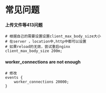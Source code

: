 # 常见问题

#### 上传文件等413问题
```shell script
# 根据自己的需要设置设置client_max_body_size大小
# 在server ，location中,http中都可以设置
# 如果reload的无效，尝试重启nginx
client_max_body_size 200m;
```

#### worker_connections are not enough
```shell script
# 修改
events {
    worker_connections 20000;
}
```
